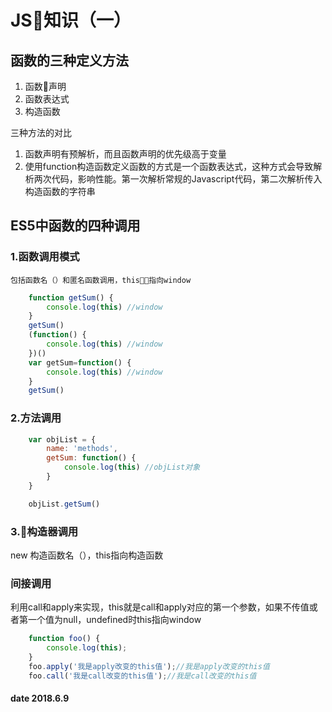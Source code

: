 # JS知识（一）

## 函数的三种定义方法

1. 函数声明  
2. 函数表达式
3. 构造函数

三种方法的对比

1. 函数声明有预解析，而且函数声明的优先级高于变量
2. 使用function构造函数定义函数的方式是一个函数表达式，这种方式会导致解析两次代码，影响性能。第一次解析常规的Javascript代码，第二次解析传入构造函数的字符串

## ES5中函数的四种调用

### 1.函数调用模式

    包括函数名（）和匿名函数调用，this指向window

```javascript
    function getSum() {
        console.log(this) //window
    }
    getSum()
    (function() {
        console.log(this) //window
    })()
    var getSum=function() {
        console.log(this) //window
    }
    getSum()

```

### 2.方法调用

```javascript
    var objList = {
        name: 'methods',
        getSum: function() {
            console.log(this) //objList对象
        }
    }

    objList.getSum()
```

### 3.构造器调用

new 构造函数名（），this指向构造函数

### 间接调用

利用call和apply来实现，this就是call和apply对应的第一个参数，如果不传值或者第一个值为null，undefined时this指向window

```javascript
    function foo() {
        console.log(this);
    }
    foo.apply('我是apply改变的this值');//我是apply改变的this值
    foo.call('我是call改变的this值');//我是call改变的this值

```

#### date 2018.6.9